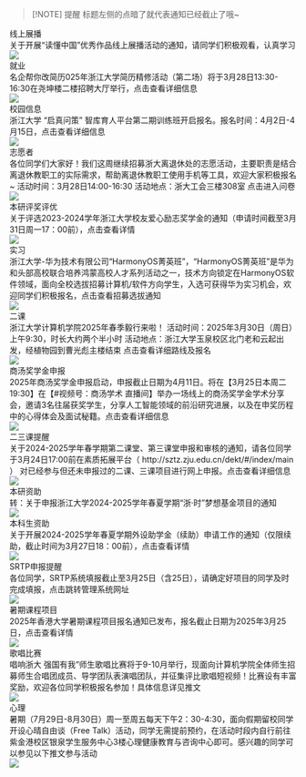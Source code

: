 
> [!NOTE] 提醒
> 标题左侧的点暗了就代表通知已经截止了哦~

<!-- card类为一个元件，每一个通知放在一张card里，只需要修改标题，截止日期，详细内容和跳转链接，其余部分相同 -->

<div class='card'>
    <div class="dot"></div>
    <div class="snapshot">
        <div class="title">线上展播</div>
        <div class="deadline" data-deadline="2025-03-24">
        </div>
        <div class="detail">
            <text>关于开展“读懂中国”优秀作品线上展播活动的通知，请同学们积极观看，认真学习</text>
        </div>
    </div>
    <a href="http://www.ltx.zju.edu.cn/2025/0313/c31844a3026710/page.htm">
    <div class="details">
        <img src="../../index.assets/右、箭头右.png">
        </img>
    </div></a>
</div>

<div class='card'>
    <div class="dot"></div>
    <div class="snapshot">
        <div class="title">就业</div>
        <div class="deadline" data-deadline="2025-03-28">
        </div>
        <div class="detail">
            <text>名企帮你改简历025年浙江大学简历精修活动（第二场）将于3月28日13:30-16:30在尧坤楼二楼招聘大厅举行，点击查看详细信息</text>
        </div>
    </div>
    <a href="https://mp.weixin.qq.com/s/nFUx20BE4kTrYkUgsaSQsg">
    <div class="details">
        <img src="../../index.assets/右、箭头右.png">
        </img>
    </div></a>
</div>

<div class='card'>
    <div class="dot"></div>
    <div class="snapshot">
        <div class="title">校园信息</div>
        <div class="deadline" data-deadline="2025-04-15">
        </div>
        <div class="detail">
            <text>浙江大学 “启真问策” 智库育人平台第二期训练班开启报名。报名时间：4月2日-4月15日，点击查看详细信息</text>
        </div>
    </div>
    <a href="https://mp.weixin.qq.com/s/urj_FU9A7xG9kaDDWFliCg">
    <div class="details">
        <img src="../../index.assets/右、箭头右.png">
        </img>
    </div></a>
</div>

<div class='card'>
    <div class="dot"></div>
    <div class="snapshot">
        <div class="title">志愿者</div>
        <div class="deadline" data-deadline="2025-03-28">
        </div>
        <div class="detail">
            <text>各位同学们大家好！我们这周继续招募浙大离退休处的志愿活动，主要职责是结合离退休教职工的实际需求，帮助离退休教职工使用手机等工具，欢迎大家积极报名~ 
活动时间：3月28日14:00-16:30 
活动地点：浙大工会三楼308室 
点击进入问卷</text>
        </div>
    </div>
    <a href="https://form.zju.edu.cn/#/dform/genericForm/q1jjNoEo">
    <div class="details">
        <img src="../../index.assets/右、箭头右.png">
        </img>
    </div></a>
</div>

<div class='card'>
    <div class="dot"></div>
    <div class="snapshot">
        <div class="title">本研评奖评优</div>
        <div class="deadline" data-deadline="2025-03-31">
        </div>
        <div class="detail">
            <text>关于评选2023-2024学年浙江大学校友爱心励志奖学金的通知（申请时间截至3月31日周一17：00前），点击查看详情</text>
        </div>
    </div>
    <a href="http://cspo.zju.edu.cn/2025/0326/c27183a3031764/page.htm">
    <div class="details">
        <img src="../../index.assets/右、箭头右.png">
        </img>
    </div></a>
</div>

<div class='card'>
    <div class="dot"></div>
    <div class="snapshot">
        <div class="title">实习</div>
        <div class="deadline" data-deadline="2025-04-25">
        </div>
        <div class="detail">
            <text>浙江大学-华为技术有限公司“HarmonyOS菁英班”，“HarmonyOS菁英班”是华为和头部高校联合培养鸿蒙高校人才系列活动之一，技术方向锁定在HarmonyOS软件领域，面向全校选拔招募计算机/软件方向学生，入选可获得华为实习机会，欢迎同学们积极报名，点击查看招募选拔通知</text>
        </div>
    </div>
    <a href="https://mp.weixin.qq.com/s/qiOGEf_dLi2RTsuEcEctHA">
    <div class="details">
        <img src="../../index.assets/右、箭头右.png">
        </img>
    </div></a>
</div>

<div class='card'>
    <div class="dot"></div>
    <div class="snapshot">
        <div class="title">二课</div>
        <div class="deadline" data-deadline="2025-03-27">
        </div>
        <div class="detail">
            <text>浙江大学计算机学院2025年春季毅行来啦！ 
活动时间：2025年3月30日（周日）上午9:30，时长大约两个半小时 
活动地点：浙江大学玉泉校区北门老和云起出发，经植物园到曹光彪主楼结束 
点击查看详细路线及报名</text>
        </div>
    </div>
    <a href="https://mp.weixin.qq.com/s/5RwcCag5t0vFULJTTAiPAg">
    <div class="details">
        <img src="../../index.assets/右、箭头右.png">
        </img>
    </div></a>
</div>

<div class='card'>
    <div class="dot"></div>
    <div class="snapshot">
        <div class="title">商汤奖学金申报</div>
        <div class="deadline" data-deadline="2025-04-11">
        </div>
        <div class="detail">
            <text>2025年商汤奖学金申报启动，申报截止日期为4月11日。将在【3月25日本周二19:30】在【#视频号：商汤学术 直播间】举办一场线上的商汤奖学金学术分享会，邀请3名往届获奖学生，分享人工智能领域的前沿研究进展，以及在申奖历程中的心得体会及面试秘籍。点击查看详细信息</text>
        </div>
    </div>
    <a href="https://mp.weixin.qq.com/s/z_SykUy2PIG7yrZPwPmWFQ ">
    <div class="details">
        <img src="../../index.assets/右、箭头右.png">
        </img>
    </div></a>
</div>

<div class='card'>
    <div class="dot"></div>
    <div class="snapshot">
        <div class="title">二三课提醒</div>
        <div class="deadline" data-deadline="2025-03-31">
        </div>
        <div class="detail">
            <text>关于2024-2025学年春学期第二课堂、第三课堂申报和审核的通知，请各位同学于3月24日17:00前在素质拓展平台（ http://sztz.zju.edu.cn/dekt/#/index/main ） 对已经参与但还未申报过的二课、三课项目进行网上申报。点击查看详细信息</text>
        </div>
    </div>
    <a href="http://cspo.zju.edu.cn/2025/0311/c27178a3025889/page.htm">
    <div class="details">
        <img src="../../index.assets/右、箭头右.png">
        </img>
    </div></a>
</div>

<div class='card'>
    <div class="dot"></div>
    <div class="snapshot">
        <div class="title">本研资助</div>
        <div class="deadline" data-deadline="2025-03-31">
        </div>
        <div class="detail">
            <text>转：关于申报浙江大学2024-2025学年春夏学期“浙·时”梦想基金项目的通知</text>
        </div>
    </div>
    <a href="http://www.xgb.zju.edu.cn/2025/0321/c53400a3029514/page.psp">
    <div class="details">
        <img src="../../index.assets/右、箭头右.png">
        </img>
    </div></a>
</div>

<div class='card'>
    <div class="dot"></div>
    <div class="snapshot">
        <div class="title">本科生资助</div>
        <div class="deadline" data-deadline="2025-03-27">
        </div>
        <div class="detail">
            <text>关于开展2024-2025学年春夏学期外设助学金（续助）申请工作的通知（仅限续助，截止时间为3月27日18：00前），点击查看详情</text>
        </div>
    </div>
    <a href="http://cspo.zju.edu.cn/2025/0321/c27184a3030018/page.htm">
    <div class="details">
        <img src="../../index.assets/右、箭头右.png">
        </img>
    </div></a>
</div>



<div class='card'>
    <div class="dot"></div>
    <div class="snapshot">
        <div class="title">SRTP申报提醒</div>
        <div class="deadline" data-deadline="2025-03-25">
        </div>
        <div class="detail">
            <text>各位同学，SRTP系统填报截止至3月25日（含25日），请确定好项目的同学及时完成填报，点击跳转管理系统网址</text>
        </div>
    </div>
    <a href="http://kyjs.zju.edu.cn/kyxl">
    <div class="details">
        <img src="../../index.assets/右、箭头右.png">
        </img>
    </div></a>
</div>




<div class='card'>
    <div class="dot"></div>
    <div class="snapshot">
        <div class="title">暑期课程项目</div>
        <div class="deadline" data-deadline="2025-03-25">
        </div>
        <div class="detail">
            <text>2025年香港大学暑期课程项目报名通知已发布，报名截止日期为2025年3月25日，点击查看详情</text>
        </div>
    </div>
    <a href="http://www.isee.zju.edu.cn/2025/0307/c51199a3024852/page.psp">
    <div class="details">
        <img src="../../index.assets/右、箭头右.png">
        </img>
    </div></a>
</div>

<div class='card'>
    <div class="dot"></div>
    <div class="snapshot">
        <div class="title">歌唱比赛</div>
        <div class="deadline" data-deadline="2024-09-22">
        </div>
        <div class="detail">
            <text>唱响浙大 强国有我”师生歌唱比赛将于9-10月举行，现面向计算机学院全体师生招募师生合唱团成员、导学团队表演唱团队，并征集评比歌唱短视频！比赛设有丰富奖励，欢迎各位同学积极报名参加！具体信息详见推文</text>
        </div>
    </div>
    <a href="https://mp.weixin.qq.com/s/GisYrlKWgw5T9sEGHSHV1A">
    <div class="details">
        <img src="../../index.assets/右、箭头右.png">
        </img>
    </div></a>
</div>

<div class='card'>
    <div class="dot"></div>
    <div class="snapshot">
        <div class="title">心理</div>
        <div class="deadline" data-deadline="2024-08-30">
        </div>
        <div class="detail">
            <text>暑期（7月29日-8月30日）周一至周五每天下午2：30-4:30，面向假期留校同学开设心晴自由谈（Free Talk）活动，同学无需提前预约，在活动时段内自行前往紫金港校区银泉学生服务中心3楼心理健康教育与咨询中心即可。感兴趣的同学可以参见以下推文参与活动</text>
        </div>
    </div>
    <a href="https://mp.weixin.qq.com/s/sBv0YhAZ5RrCzAcEDs4uZQ">
    <div class="details">
        <img src="../../index.assets/右、箭头右.png">
        </img>
    </div></a>
</div>

